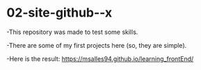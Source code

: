 # 02-site-github--x
 
 -This repository was made to test some skills.
 
 
 
 -There are some of my first projects here (so, they are simple).
 
 
 -Here is the result: https://msalles94.github.io/learning_frontEnd/
